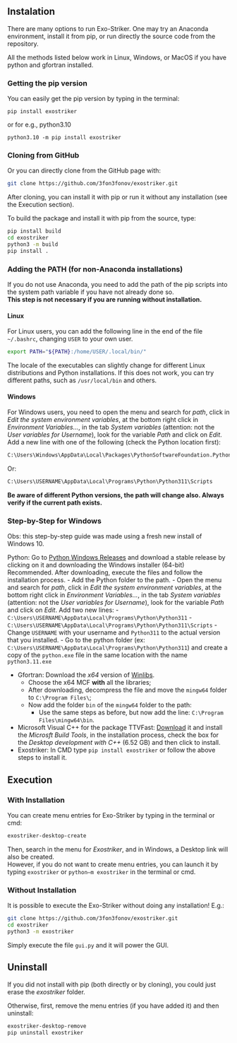 ## Instalation

There are many options to run Exo-Striker. One may try an Anaconda environment, install it from pip, or run directly the source code from the repository.  

All the methods listed below work in Linux, Windows, or MacOS if you have python and gfortran installed.

### Getting the pip version
You can easily get the pip version by typing in the terminal:

```
pip install exostriker
```
or for e.g., python3.10

```
python3.10 -m pip install exostriker
```

### Cloning from GitHub

Or you can directly clone from the GitHub page with:

```bash
git clone https://github.com/3fon3fonov/exostriker.git
```

After cloning, you can install it with pip or run it without any installation (see the Execution section).  

To build the package and install it with pip from the source, type:  

```bash
pip install build
cd exostriker
python3 -m build
pip install .
```

### Adding the PATH (for non-Anaconda installations)
If you do not use Anaconda, you need to add the path of the pip scripts into the system path variable if you have not already done so.  
**This step is not necessary if you are running without installation.**

#### Linux
For Linux users, you can add the following line in the end of the file `~/.bashrc`, changing `USER` to your own user.

```bash
export PATH="${PATH}:/home/USER/.local/bin/"
```

The locale of the executables can slightly change for different Linux distributions and Python installations. If this does not work, you can try different paths, such as `/usr/local/bin` and others.


#### Windows
For Windows users, you need to open the menu and search for *path*, click in *Edit the system environment variables*, at the bottom right click in *Environment Variables...*, in the tab *System variables* (attention: not the *User variables for Username*), look for the variable *Path* and click on *Edit*. Add a new line with one of the following (check the Python location first):

```bash
C:\Users\Windows\AppData\Local\Packages\PythonSoftwareFoundation.Python.3.11_qbz5n2kfra8p0\LocalCache\local-packages\Python311\Scripts
```

Or:

```bash
C:\Users\USERNAME\AppData\Local\Programs\Python\Python311\Scripts
```

**Be aware of different Python versions, the path will change also. Always verify if the current path exists.**

### Step-by-Step for Windows
Obs: this step-by-step guide was made using a fresh new install of Windows 10.

Python: Go to [Python Windows Releases](https://www.python.org/downloads/windows/) and download a stable release by clicking on it and downloading the Windows installer (64-bit) Recommended. After downloading, execute the files and follow the installation process.
    - Add the Python folder to the path.
        - Open the menu and search for *path*, click in *Edit the system environment variables*, at the bottom right click in *Environment Variables...*, in the tab *System variables* (attention: not the *User variables for Username*), look for the variable *Path* and click on *Edit*. Add two new lines:
            - `C:\Users\USERNAME\AppData\Local\Programs\Python\Python311`
            - `C:\Users\USERNAME\AppData\Local\Programs\Python\Python311\Scripts`
            - Change `USERNAME` with your username and `Python311` to the actual version that you installed.
    - Go to the python folder (ex: `C:\Users\USERNAME\AppData\Local\Programs\Python\Python311`) and create a copy of the `python.exe` file in the same location with the name `python3.11.exe`
- Gfortran: Download the *x64* version of [Winlibs](https://winlibs.com).
    - Choose the x64 MCF **with** all the libraries;
    - After downloading, decompress the file and move the `mingw64` folder to `C:\Program Files\`;
    - Now add the folder `bin` of the `mingw64` folder to the path:
         - Use the same steps as before, but now add the line: `C:\Program Files\mingw64\bin`.
- Microsoft Visual C++ for the package TTVFast: [Download](https://visualstudio.microsoft.com/visual-cpp-build-tools/) it and install the *Microsft Build Tools*, in the installation process, check the box for the *Desktop development with C++* (6.52 GB) and then click to install.
- Exostriker: In CMD type `pip install exostriker` or follow the above steps to install it.

## Execution

### With Installation
You can create menu entries for Exo-Striker by typing in the terminal or cmd:  

```bash
exostriker-desktop-create
```

Then, search in the menu for *Exostriker*, and in Windows, a Desktop link will also be created.  
However, if you do not want to create menu entries, you can launch it by typing `exostriker` or `python—m exostriker` in the terminal or cmd.

### **Without Installation**
It is possible to execute the Exo-Striker without doing any installation! E.g.: 

```bash
git clone https://github.com/3fon3fonov/exostriker.git
cd exostriker
python3 -m exostriker
```


Simply execute the file `gui.py` and it will power the GUI.

## Uninstall
If you did not install with pip (both directly or by cloning), you could just erase the *exostriker* folder.  

Otherwise, first, remove the menu entries (if you have added it) and then uninstall:

```bash
exostriker-desktop-remove
pip uninstall exostriker
```
